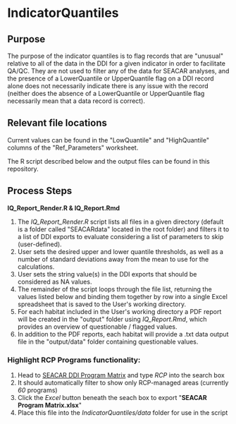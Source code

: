 # IndicatorQuantiles

## Purpose

The purpose of the indicator quantiles is to flag records that are "unusual" relative to all of the data in the DDI for a given indicator in order to facilitate QA/QC. 
They are not used to filter any of the data for SEACAR analyses, and the presence of a LowerQuantile or UpperQuantile flag on a DDI record 
alone does not necessarily indicate there is any issue with the record (neither does the absence of a LowerQuantile or UpperQuantile flag 
necessarily mean that a data record is correct).

## Relevant file locations

Current values can be found in the "LowQuantile" and "HighQuantile" columns of the "Ref_Parameters" worksheet.

The R script described below and the output files can be found in this repository.

## Process Steps

**IQ_Report_Render.R & IQ_Report.Rmd**  

1.  The *IQ_Report_Render.R* script lists all files in a given directory (default is a folder called "SEACARdata" located in the root folder) 
and filters it to a list of DDI exports to evaluate considering a list of parameters to skip (user-defined).  
2.  User sets the desired upper and lower quantile thresholds, as well as a number of standard deviations away from the mean to use for the calculations.  
3.  User sets the string value(s) in the DDI exports that should be considered as NA values.  
4.  The remainder of the script loops through the file list, returning the values listed below and binding them together by row into a 
single Excel spreadsheet that is saved to the User's working directory.  
5.  For each habitat included in the User's working directory a PDF report will be created in the "output" folder using *IQ_Report.Rmd*,
which provides an overview of questionable / flagged values.  
6.  In addition to the PDF reports, each habitat will provide a .txt data output file in the "output/data" folder containing questionable values.

### Highlight RCP Programs functionality:
1.  Head to [SEACAR DDI Program Matrix](https://data.florida-seacar.org/datadiscovery/programs/matrix) and type *RCP* into the search box
2.  It should automatically filter to show only RCP-managed areas (currently *60* programs)
3.  Click the *Excel* button beneath the seach box to export "**SEACAR Program Matrix.xlsx**"
4.  Place this file into the *IndicatorQuantiles/data* folder for use in the script